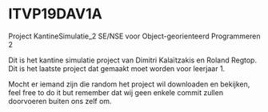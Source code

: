 # ITVP19DAV1A

Project KantineSimulatie_2 SE/NSE voor Object-georienteerd Programmeren 2

Dit is het kantine simulatie project van Dimitri Kalaïtzakis en Roland Regtop.
Dit is het laatste project dat gemaakt moet worden voor leerjaar 1.

Mocht er iemand zijn die random het project wil downloaden en bekijken, feel free to do it but remember dat wij geen enkele commit zullen doorvoeren buiten ons zelf om.